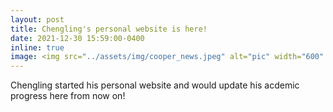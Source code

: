```yaml
---
layout: post
title: Chengling's personal website is here!
date: 2021-12-30 15:59:00-0400
inline: true
image: <img src="../assets/img/cooper_news.jpeg" alt="pic" width="600" title="This is Chengling's cat, Cooper!"/>
---
```

Chengling started his personal website and would update his acdemic progress here from now on! 


